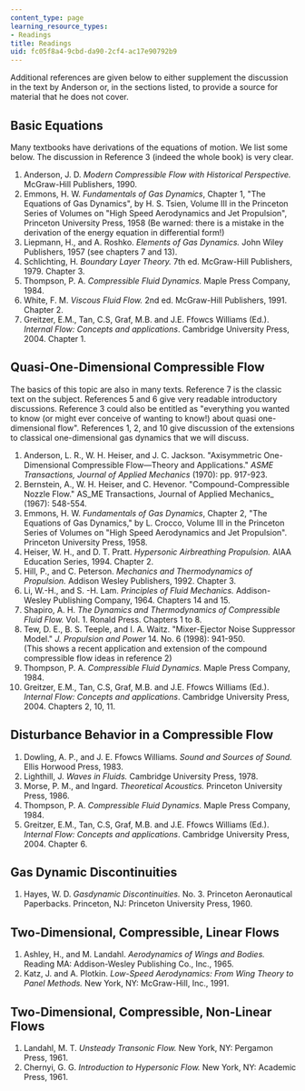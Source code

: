 ```yaml
---
content_type: page
learning_resource_types:
- Readings
title: Readings
uid: fc05f8a4-9cbd-da90-2cf4-ac17e90792b9
---
```


Additional references are given below to either supplement the discussion in the text by Anderson or, in the sections listed, to provide a source for material that he does not cover.

Basic Equations
---------------

Many textbooks have derivations of the equations of motion. We list some below. The discussion in Reference 3 (indeed the whole book) is very clear.

1.  Anderson, J. D. _Modern Compressible Flow with Historical Perspective._ McGraw-Hill Publishers, 1990.
2.  Emmons, H. W. _Fundamentals of Gas Dynamics_, Chapter 1, "The Equations of Gas Dynamics", by H. S. Tsien, Volume III in the Princeton Series of Volumes on "High Speed Aerodynamics and Jet Propulsion", Princeton University Press, 1958 (Be warned: there is a mistake in the derivation of the energy equation in differential form!)
3.  Liepmann, H., and A. Roshko. _Elements of Gas Dynamics._ John Wiley Publishers, 1957 (see chapters 7 and 13).
4.  Schlichting, H. _Boundary Layer Theory._ 7th ed. McGraw-Hill Publishers, 1979. Chapter 3.
5.  Thompson, P. A. _Compressible Fluid Dynamics._ Maple Press Company, 1984.
6.  White, F. M. _Viscous Fluid Flow._ 2nd ed. McGraw-Hill Publishers, 1991. Chapter 2.
7.  Greitzer, E.M., Tan, C.S, Graf, M.B. and J.E. Ffowcs Williams (Ed.). _Internal Flow: Concepts and applications_. Cambridge University Press, 2004. Chapter 1.

Quasi-One-Dimensional Compressible Flow
---------------------------------------

The basics of this topic are also in many texts. Reference 7 is the classic text on the subject. References 5 and 6 give very readable introductory discussions. Reference 3 could also be entitled as "everything you wanted to know (or might ever conceive of wanting to know!) about quasi one-dimensional flow". References 1, 2, and 10 give discussion of the extensions to classical one-dimensional gas dynamics that we will discuss.

1.  Anderson, L. R., W. H. Heiser, and J. C. Jackson. "Axisymmetric One-Dimensional Compressible Flow—Theory and Applications." _ASME Transactions, Journal of Applied Mechanics_ (1970): pp. 917-923.
2.  Bernstein, A., W. H. Heiser, and C. Hevenor. "Compound-Compressible Nozzle Flow." AS_ME Transactions, Journal of Applied Mechanics_ (1967): 548-554.
3.  Emmons, H. W. _Fundamentals of Gas Dynamics_, Chapter 2, "The Equations of Gas Dynamics," by L. Crocco, Volume III in the Princeton Series of Volumes on "High Speed Aerodynamics and Jet Propulsion". Princeton University Press, 1958.
4.  Heiser, W. H., and D. T. Pratt. _Hypersonic Airbreathing Propulsion._ AIAA Education Series, 1994. Chapter 2.
5.  Hill, P., and C. Peterson. _Mechanics and Thermodynamics of Propulsion._ Addison Wesley Publishers, 1992. Chapter 3.
6.  Li, W.-H., and S. -H. Lam. _Principles of Fluid Mechanics._ Addison-Wesley Publishing Company, 1964. Chapters 14 and 15.
7.  Shapiro, A. H. _The Dynamics and Thermodynamics of Compressible Fluid Flow._ Vol. 1. Ronald Press. Chapters 1 to 8.
8.  Tew, D. E., B. S. Teeple, and I. A. Waitz. "Mixer-Ejector Noise Suppressor Model." _J. Propulsion and Power_ 14. No. 6 (1998): 941-950.  
    (This shows a recent application and extension of the compound compressible flow ideas in reference 2)
9.  Thompson, P. A. _Compressible Fluid Dynamics._ Maple Press Company, 1984.
10.  Greitzer, E.M., Tan, C.S, Graf, M.B. and J.E. Ffowcs Williams (Ed.). _Internal Flow: Concepts and applications_. Cambridge University Press, 2004. Chapters 2, 10, 11.

Disturbance Behavior in a Compressible Flow
-------------------------------------------

1.  Dowling, A. P., and J. E. Ffowcs Williams. _Sound and Sources of Sound._ Ellis Horwood Press, 1983.
2.  Lighthill, J. _Waves in Fluids._ Cambridge University Press, 1978.
3.  Morse, P. M., and Ingard. _Theoretical Acoustics._ Princeton University Press, 1986.
4.  Thompson, P. A. _Compressible Fluid Dynamics._ Maple Press Company, 1984.
5.  Greitzer, E.M., Tan, C.S, Graf, M.B. and J.E. Ffowcs Williams (Ed.). _Internal Flow: Concepts and applications_. Cambridge University Press, 2004. Chapter 6.

Gas Dynamic Discontinuities
---------------------------

1.  Hayes, W. D. _Gasdynamic Discontinuities._ No. 3. Princeton Aeronautical Paperbacks. Princeton, NJ: Princeton University Press, 1960.

Two-Dimensional, Compressible, Linear Flows
-------------------------------------------

1.  Ashley, H., and M. Landahl. _Aerodynamics of Wings and Bodies._ Reading MA: Addison-Wesley Publishing Co., Inc., 1965.
2.  Katz, J. and A. Plotkin. _Low-Speed Aerodynamics: From Wing Theory to Panel_ _Methods._ New York, NY: McGraw-Hill, Inc., 1991.

Two-Dimensional, Compressible, Non-Linear Flows
-----------------------------------------------

1.  Landahl, M. T. _Unsteady Transonic Flow._ New York, NY: Pergamon Press, 1961.
2.  Chernyi, G. G. _Introduction to Hypersonic Flow._ New York, NY: Academic Press, 1961.